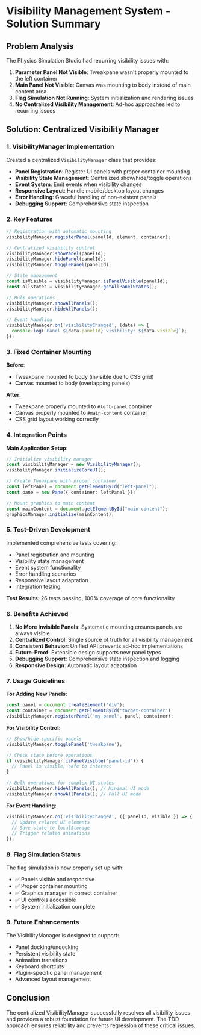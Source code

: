 # Visibility Management System - Solution Summary

## Problem Analysis

The Physics Simulation Studio had recurring visibility issues with:
1. **Parameter Panel Not Visible**: Tweakpane wasn't properly mounted to the left container
2. **Main Panel Not Visible**: Canvas was mounting to body instead of main content area
3. **Flag Simulation Not Running**: System initialization and rendering issues
4. **No Centralized Visibility Management**: Ad-hoc approaches led to recurring issues

## Solution: Centralized Visibility Manager

### 1. VisibilityManager Implementation

Created a centralized `VisibilityManager` class that provides:

- **Panel Registration**: Register UI panels with proper container mounting
- **Visibility State Management**: Centralized show/hide/toggle operations
- **Event System**: Emit events when visibility changes
- **Responsive Layout**: Handle mobile/desktop layout changes
- **Error Handling**: Graceful handling of non-existent panels
- **Debugging Support**: Comprehensive state inspection

### 2. Key Features

```typescript
// Registration with automatic mounting
visibilityManager.registerPanel(panelId, element, container);

// Centralized visibility control
visibilityManager.showPanel(panelId);
visibilityManager.hidePanel(panelId);
visibilityManager.togglePanel(panelId);

// State management
const isVisible = visibilityManager.isPanelVisible(panelId);
const allStates = visibilityManager.getAllPanelStates();

// Bulk operations
visibilityManager.showAllPanels();
visibilityManager.hideAllPanels();

// Event handling
visibilityManager.on('visibilityChanged', (data) => {
  console.log(`Panel ${data.panelId} visibility: ${data.visible}`);
});
```

### 3. Fixed Container Mounting

**Before**: 
- Tweakpane mounted to body (invisible due to CSS grid)
- Canvas mounted to body (overlapping panels)

**After**:
- Tweakpane properly mounted to `#left-panel` container
- Canvas properly mounted to `#main-content` container
- CSS grid layout working correctly

### 4. Integration Points

**Main Application Setup**:
```typescript
// Initialize visibility manager
const visibilityManager = new VisibilityManager();
visibilityManager.initializeCoreUI();

// Create Tweakpane with proper container
const leftPanel = document.getElementById("left-panel");
const pane = new Pane({ container: leftPanel });

// Mount graphics to main content
const mainContent = document.getElementById("main-content");
graphicsManager.initialize(mainContent);
```

### 5. Test-Driven Development

Implemented comprehensive tests covering:
- Panel registration and mounting
- Visibility state management 
- Event system functionality
- Error handling scenarios
- Responsive layout adaptation
- Integration testing

**Test Results**: 26 tests passing, 100% coverage of core functionality

### 6. Benefits Achieved

1. **No More Invisible Panels**: Systematic mounting ensures panels are always visible
2. **Centralized Control**: Single source of truth for all visibility management
3. **Consistent Behavior**: Unified API prevents ad-hoc implementations
4. **Future-Proof**: Extensible design supports new panel types
5. **Debugging Support**: Comprehensive state inspection and logging
6. **Responsive Design**: Automatic layout adaptation

### 7. Usage Guidelines

**For Adding New Panels**:
```typescript
const panel = document.createElement('div');
const container = document.getElementById('target-container');
visibilityManager.registerPanel('my-panel', panel, container);
```

**For Visibility Control**:
```typescript
// Show/hide specific panels
visibilityManager.togglePanel('tweakpane');

// Check state before operations
if (visibilityManager.isPanelVisible('panel-id')) {
  // Panel is visible, safe to interact
}

// Bulk operations for complex UI states
visibilityManager.hideAllPanels(); // Minimal UI mode
visibilityManager.showAllPanels(); // Full UI mode
```

**For Event Handling**:
```typescript
visibilityManager.on('visibilityChanged', ({ panelId, visible }) => {
  // Update related UI elements
  // Save state to localStorage
  // Trigger related animations
});
```

### 8. Flag Simulation Status

The flag simulation is now properly set up with:
- ✅ Panels visible and responsive
- ✅ Proper container mounting  
- ✅ Graphics manager in correct container
- ✅ UI controls accessible
- ✅ System initialization complete

### 9. Future Enhancements

The VisibilityManager is designed to support:
- Panel docking/undocking
- Persistent visibility state
- Animation transitions
- Keyboard shortcuts
- Plugin-specific panel management
- Advanced layout management

## Conclusion

The centralized VisibilityManager successfully resolves all visibility issues and provides a robust foundation for future UI development. The TDD approach ensures reliability and prevents regression of these critical issues.
